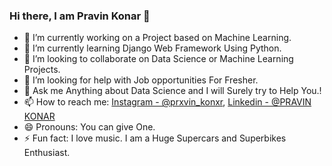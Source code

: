 ### Hi there, I am Pravin Konar 👋


- 🔭 I’m currently working on a Project based on Machine Learning.
- 🌱 I’m currently learning Django Web Framework Using Python.
- 👯 I’m looking to collaborate on Data Science or Machine Learning Projects.
- 🤔 I’m looking for help with Job opportunities For Fresher.
- 💬 Ask me Anything about Data Science and I will Surely try to Help You.!
- 📫 How to reach me: [Instagram - @prxvin_konxr](https://www.instagram.com/prxvin_konxr/), [Linkedin - @PRAVIN KONAR](https://www.linkedin.com/in/pravin-konar-3213a61b0/)
- 😄 Pronouns: You can give One.
- ⚡ Fun fact:  I love music. I am a Huge Supercars and Superbikes Enthusiast.
